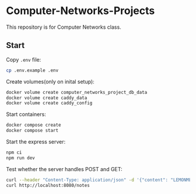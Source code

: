 # Computer-Networks-Projects

This repository is for Computer Networks class.

## Start

Copy `.env` file:

```bash
cp .env.example .env
```

Create volumes(only on inital setup):

```bash
docker volume create computer_networks_project_db_data
docker volume create caddy_data
docker volume create caddy_config
```

Start containers:

```bash
docker compose create
docker compose start
```

Start the express server:

```bash
npm ci
npm run dev
```

Test whether the server handles POST and GET:

```bash
curl --header "Content-Type: application/json" -d '{"content": "LEMONMELONCOOKIE"}' http://localhost:8080/notes
curl http://localhost:8080/notes
```
